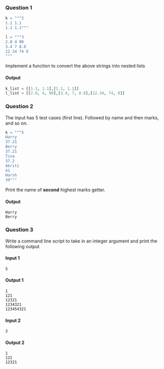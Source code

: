 

### Question 1

```python
k = """2
1.1 1.1
1.1 1.1"""

l = """3
2.0 4 90
3.4 7 8.8
12.34 74 8
"""
```

Implement a function to convert the above strings into nested lists

#### Output
```python
k_list = [[1.1, 1.1],[1.1, 1.1]]
l_list = [[2.0, 4, 90],[3.4, 7, 8.8],[12.34, 74, 8]]
```

### Question 2

The input has 5 test cases (first line).
Followed by name and then marks, and so on.

```python
k = """5
Harry
37.21
Berry
37.21
Tina
37.2
Akriti
41
Harsh
39"""
```

Print the name of **second** highest marks getter.

#### Output
```
Harry
Berry
```

### Question 3

Write a command line script to take in an integer argument and print the following output

#### Input 1
```
5
```

#### Output 1

```
1
121
12321
1234321
123454321
```

#### Input 2
```
3
```

#### Output 2

```
1
121
12321
```